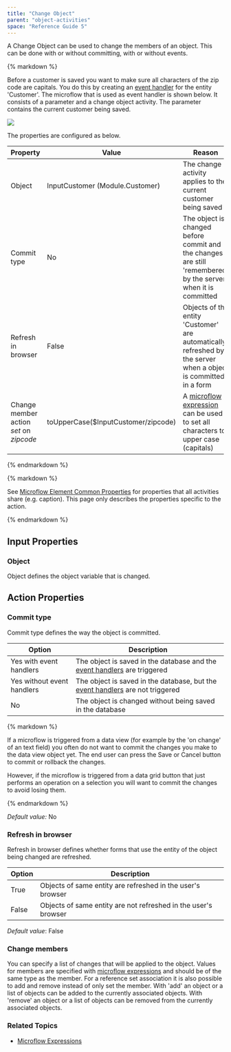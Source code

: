 ```yaml
---
title: "Change Object"
parent: "object-activities"
space: "Reference Guide 5"
---
```



A Change Object can be used to change the members of an object. This can be done with or without committing, with or without events.

<div class="alert alert-info">{% markdown %}

Before a customer is saved you want to make sure all characters of the zip code are capitals. You do this by creating an [event handler](event-handlers) for the entity 'Customer'. The microflow that is used as event handler is shown below. It consists of a parameter and a change object activity. The parameter contains the current customer being saved.

![](attachments/819203/918094.png)

The properties are configured as below.

Property                                | Value                               | Reason
--------------------------------------- | ----------------------------------- | ---------------------------------------------------------------------------------------------------------------
Object                                  | InputCustomer (Module.Customer)     | The change activity applies to the current customer being saved
Commit type                             | No                                  | The object is changed before commit and the changes are still 'remembered' by the server when it is committed
Refresh in browser                      | False                               | Objects of the entity 'Customer' are automatically refreshed by the server when a object is committed in a form
Change member action _set_ on _zipcode_ | toUpperCase($InputCustomer/zipcode) | A [microflow expression](microflow-expressions) can be used to set all characters to upper case (capitals)

{% endmarkdown %}</div><div class="alert alert-info">{% markdown %}

See [Microflow Element Common Properties](microflow-element-common-properties) for properties that all activities share (e.g. caption). This page only describes the properties specific to the action.

{% endmarkdown %}</div>

## Input Properties

### Object

Object defines the object variable that is changed.

## Action Properties

### Commit type

Commit type defines the way the object is committed.

Option                     | Description
-------------------------- | -----------------------------------------------------------------------------------------------
Yes with event handlers    | The object is saved in the database and the [event handlers](event-handlers) are triggered
Yes without event handlers | The object is saved in the database, but the [event handlers](event-handlers) are not triggered
No                         | The object is changed without being saved in the database

<div class="alert alert-success">{% markdown %}

If a microflow is triggered from a data view (for example by the 'on change' of an text field) you often do not want to commit the changes you make to the data view object yet. The end user can press the Save or Cancel button to commit or rollback the changes.

However, if the microflow is triggered from a data grid button that just performs an operation on a selection you will want to commit the changes to avoid losing them.

{% endmarkdown %}</div>

_Default value:_ No

### Refresh in browser

Refresh in browser defines whether forms that use the entity of the object being changed are refreshed.

Option | Description
------ | --------------------------------------------------------------
True   | Objects of same entity are refreshed in the user's browser
False  | Objects of same entity are not refreshed in the user's browser


_Default value_: False

### Change members

You can specify a list of changes that will be applied to the object. Values for members are specified with [microflow expressions](microflow-expressions) and should be of the same type as the member. For a reference set association it is also possible to add and remove instead of only set the member. With 'add' an object or a list of objects can be added to the currently associated objects. With 'remove' an object or a list of objects can be removed from the currently associated objects.

### Related Topics

*   [Microflow Expressions](microflow-expressions)
